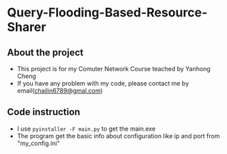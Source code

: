 # Query-Flooding-Based-Resource-Sharer
## About the project
- This project is for my Comuter Network Course teached by Yanhong Cheng
- If you have any problem with my code, please contact me by email(chailin6789@gmal.com)
## Code instruction 
- I use `pyinstaller -F main.py` to get the main.exe
- The program get the basic info about configuration like ip and port from "my_config.ini"